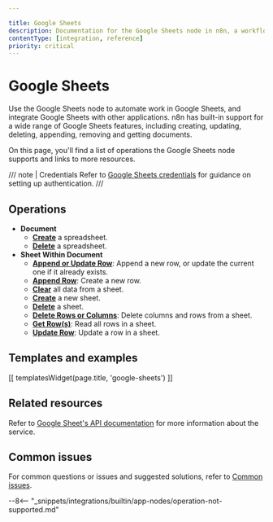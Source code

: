 ```yaml
---

title: Google Sheets
description: Documentation for the Google Sheets node in n8n, a workflow automation platform. Includes details of operations and configuration, and links to examples and credentials information.
contentType: [integration, reference]
priority: critical
---
```


# Google Sheets

Use the Google Sheets node to automate work in Google Sheets, and integrate Google Sheets with other applications. n8n has built-in support for a wide range of Google Sheets features, including creating, updating, deleting, appending, removing and getting documents. 

On this page, you'll find a list of operations the Google Sheets node supports and links to more resources.

/// note | Credentials
Refer to [Google Sheets credentials](/integrations/builtin/credentials/google/index.md) for guidance on setting up authentication. 
///

## Operations

* **Document**
    * [**Create**](/integrations/builtin/app-nodes/n8n-nodes-base.googlesheets/document-operations.md#create-a-spreadsheet) a spreadsheet.
	* [**Delete**](/integrations/builtin/app-nodes/n8n-nodes-base.googlesheets/document-operations.md#delete-a-spreadsheet) a spreadsheet.
* **Sheet Within Document**
	* [**Append or Update Row**](/integrations/builtin/app-nodes/n8n-nodes-base.googlesheets/sheet-operations.md#append-or-update-row): Append a new row, or update the current one if it already exists.
	* [**Append Row**](/integrations/builtin/app-nodes/n8n-nodes-base.googlesheets/sheet-operations.md#append-row): Create a new row.
	* [**Clear**](/integrations/builtin/app-nodes/n8n-nodes-base.googlesheets/sheet-operations.md#clear-a-sheet) all data from a sheet.
	* [**Create**](/integrations/builtin/app-nodes/n8n-nodes-base.googlesheets/sheet-operations.md#create-a-new-sheet) a new sheet.
	* [**Delete**](/integrations/builtin/app-nodes/n8n-nodes-base.googlesheets/sheet-operations.md#delete-a-sheet) a sheet.
	* [**Delete Rows or Columns**](/integrations/builtin/app-nodes/n8n-nodes-base.googlesheets/sheet-operations.md#delete-rows-or-columns): Delete columns and rows from a sheet.
	* [**Get Row(s)**](/integrations/builtin/app-nodes/n8n-nodes-base.googlesheets/sheet-operations.md#get-rows): Read all rows in a sheet.
	* [**Update Row**](/integrations/builtin/app-nodes/n8n-nodes-base.googlesheets/sheet-operations.md#update-row): Update a row in a sheet. 


## Templates and examples

<!-- see https://www.notion.so/n8n/Pull-in-templates-for-the-integrations-pages-37c716837b804d30a33b47475f6e3780 -->
[[ templatesWidget(page.title, 'google-sheets') ]]

## Related resources

Refer to [Google Sheet's API documentation](https://developers.google.com/sheets/api) for more information about the service.

<!-- ## Examples
This example uses the Customer Datastore node to provide sample data to load into Google Sheets. It assumes you've already set up your [credentials](/integrations/builtin/credentials/google/index.md).	
	1. Set up a Google Sheet with two columns, `test1` and `test`. In `test1`, enter the names from the Customer Datastore node:  
	![The spreadsheet set up for testing](/_images/integrations/builtin/app-nodes/googlesheets/test-sheet-before.png)  
	2. Create the workflow: use the manual trigger, Customer Datastore, and Google Sheets nodes.  
	![The spreadsheet set up for testing](/_images/integrations/builtin/app-nodes/googlesheets/workflow.png)  
	3. Open the Customer Datastore node, enable **Return All**, then select **Execute step**.
	4. In the Google Sheets node, go through the steps above, using these settings:
		* Select **Update Row** as the **Operation**.
		* In **Column to Match On**, select `test1`.
		* For the first field of **Values to Update**, drag in the **name** from the input view.
		* For the second field of **Values to Update**, drag in the **email** from the input view.
	5. Select **Execute step**.
	6. View your spreadsheet. **test2** should now contain the email addresses that match to the names in the input data.  
	![The spreadsheet set up for testing](/_images/integrations/builtin/app-nodes/googlesheets/test-sheet-after.png)   -->

## Common issues

For common questions or issues and suggested solutions, refer to [Common issues](/integrations/builtin/app-nodes/n8n-nodes-base.googlesheets/common-issues.md).

--8<-- "_snippets/integrations/builtin/app-nodes/operation-not-supported.md"
